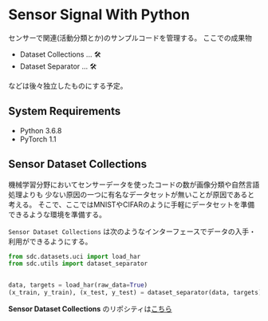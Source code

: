 # Sensor Signal With Python
センサーで関連(活動分類とか)のサンプルコードを管理する。
ここでの成果物

  - Dataset Collections ... 🛠
  - Dataset Separator ... 🛠

などは後々独立したものにする予定。

## System Requirements
  - Python 3.6.8
  - PyTorch 1.1

## Sensor Dataset Collections

機械学習分野においてセンサーデータを使ったコードの数が画像分類や自然言語処理よりも
少ない原因の一つに有名なデータセットが無いことが原因であると考える。
そこで、ここではMNISTやCIFARのように手軽にデータセットを準備できるような環境を準備する。


`Sensor Dataset Collections` は次のようなインターフェースでデータの入手・利用ができるようにする。

```python
from sdc.datasets.uci import load_har
from sdc.utils import dataset_separator


data, targets = load_har(raw_data=True)
(x_train, y_train), (x_test, y_test) = dataset_separator(data, targets)

```

**Sensor Dataset Collections** のリポシティは[こちら](https://github.com/KawashimaHirotaka/SensorDatasetCollection)

